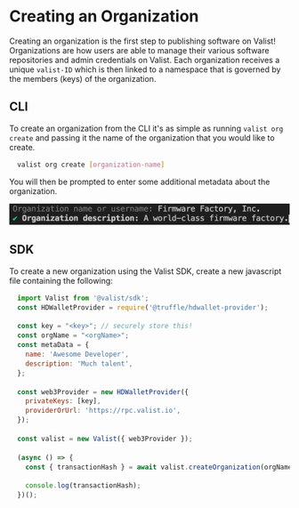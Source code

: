 # Creating an Organization

Creating an organization is the first step to publishing software on Valist! Organizations are how users are able to manage their various software repositories and admin credentials on Valist. Each organization receives a unique `valist-ID` which is then linked to a namespace that is governed by the members (keys) of the organization.

## CLI

To create an organization from the CLI it's as simple as running `valist org create` and passing it the name of the organization that you would like to create.

```bash
  valist org create [organization-name]
```

You will then be prompted to enter some additional metadata about the organization.

![cli-create-org-metadata](../img/cli-org-create-metadata.png)

## SDK

To create a new organization using the Valist SDK, create a new javascript file containing the following:

```javascript
  import Valist from '@valist/sdk';
  const HDWalletProvider = require('@truffle/hdwallet-provider');

  const key = "<key>"; // securely store this!
  const orgName = "<orgName>";
  const metaData = {
    name: 'Awesome Developer',
    description: 'Much talent',
  };

  const web3Provider = new HDWalletProvider({
    privateKeys: [key],
    providerOrUrl: 'https://rpc.valist.io',
  });

  const valist = new Valist({ web3Provider });

  (async () => {
    const { transactionHash } = await valist.createOrganization(orgName, metaData);

    console.log(transactionHash);
  })();
```
